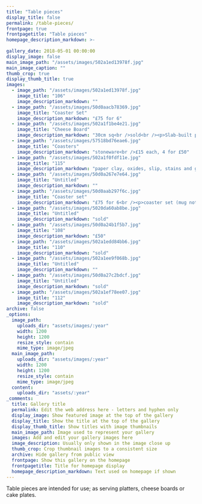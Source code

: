```yaml
---
title: "Table pieces"
display_title: false
permalink: /table-pieces/
frontpage: true
frontpagetitle: "Table pieces"
homepage_description_markdown: >-
  
gallery_date: 2018-05-01 00:00:00
display_image: false
main_image_path: "/assets/images/502a1ed13978f.jpg"
main_image_caption: ""
thumb_crop: true
display_thumb_title: true
images:
  - image_path: "/assets/images/502a1ed13978f.jpg"
    image_title: "106"
    image_description_markdown: ""
  - image_path: "/assets/images/50d0aacb78369.jpg"
    image_title: "Coaster Set"
    image_description_markdown: "£75 for 6"
  - image_path: "/assets/images/502a1f1be4e21.jpg"
    image_title: "Cheese Board"
    image_description_markdown: "30cm sq<br />sold<br /><p>Slab-built paper clay and porcelain cheese platter. Underglaze, oxide and glaze decoration"
  - image_path: "/assets/images/57518bd76eae6.jpg"
    image_title: "Coasters"
    image_description_markdown: "stoneware<br />£15 each, 4 for £50"
  - image_path: "/assets/images/502a1f0fdf11e.jpg"
    image_title: "115"
    image_description_markdown: "paper clay, oxides, slip, stains and glaze<br />sold"
  - image_path: "/assets/images/50d0a267e7e64.jpg"
    image_title: "Untitled"
    image_description_markdown: ""
  - image_path: "/assets/images/50d0aab297f6c.jpg"
    image_title: "Coaster set"
    image_description_markdown: "£75 for 6<br /><p>coaster set (mug not included)"
  - image_path: "/assets/images/5020da60ab8be.jpg"
    image_title: "Untitled"
    image_description_markdown: "sold"
  - image_path: "/assets/images/50d0a24b1f5b7.jpg"
    image_title: "108"
    image_description_markdown: "£50"
  - image_path: "/assets/images/502a1edd84bb6.jpg"
    image_title: "110"
    image_description_markdown: "sold"
  - image_path: "/assets/images/502a1ee9f068b.jpg"
    image_title: "Untitled"
    image_description_markdown: ""
  - image_path: "/assets/images/50d0a27c2bdcf.jpg"
    image_title: "Untitled"
    image_description_markdown: "sold"
  - image_path: "/assets/images/502a1ef78ee07.jpg"
    image_title: "112"
    image_description_markdown: "sold"
archive: false
_options:
  image_path:
    uploads_dir: "assets/images/:year"
    width: 1200
    height: 1200
    resize_style: contain
    mime_type: image/jpeg
  main_image_path:
    uploads_dir: "assets/images/:year"
    width: 1200
    height: 1200
    resize_style: contain
    mime_type: image/jpeg
  content:
    uploads_dir: "assets/:year"
_comments:
  title: Gallery title
  permalink: Edit the web address here - letters and hyphen only
  display_image: Show featured image at the top of the gallery
  display_title: Show the title at the top of the gallery
  display_thumb_title: Show titles with image thumbnails 
  main_image_path: Image used to represent your gallery
  images: Add and edit your gallery images here
  image_description: Usually only shown in the image close up
  thumb_crop: Crop thumbnail images to a consistent size
  archive: Hide gallery from public view
  frontpage: Show this gallery on the homepage
  frontpagetitle: Title for homepage display
  homepage_description_markdown: Text used on homepage if shown
---
```

Table pieces are intended for use; as serving platters, cheese boards or cake plates.